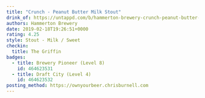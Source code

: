 ```yaml
---
title: "Crunch - Peanut Butter Milk Stout"
drink_of: https://untappd.com/b/hammerton-brewery-crunch-peanut-butter-milk-stout/2515713
authors: Hammerton Brewery
date: 2019-02-18T19:26:51+0000
rating: 4.25
style: Stout - Milk / Sweet
checkin:
  title: The Griffin
badges:
  - title: Brewery Pioneer (Level 8)
    id: 464623531
  - title: Draft City (Level 4)
    id: 464623532
posting_method: https://ownyourbeer.chrisburnell.com
---
```

